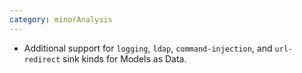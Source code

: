 ```yaml
---
category: minorAnalysis
---
```

* Additional support for `logging`, `ldap`, `command-injection`, and `url-redirect` sink kinds for Models as Data.